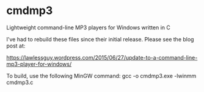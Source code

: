 # cmdmp3
Lightweight command-line MP3 players for Windows written in C 

I've had to rebuild these files since their initial release.  Please see the blog post at:

https://lawlessguy.wordpress.com/2015/06/27/update-to-a-command-line-mp3-player-for-windows/

To build, use the following MinGW command:
    gcc -o cmdmp3.exe -lwinmm cmdmp3.c

